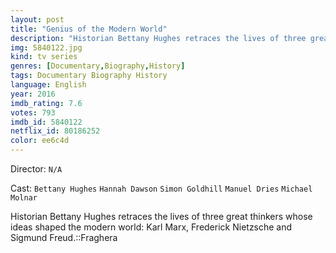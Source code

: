 ```yaml
---
layout: post
title: "Genius of the Modern World"
description: "Historian Bettany Hughes retraces the lives of three great thinkers whose ideas shaped the modern world: Karl Marx, Frederick Nietzsche and Sigmund Freud.::Fraghera.."
img: 5840122.jpg
kind: tv series
genres: [Documentary,Biography,History]
tags: Documentary Biography History 
language: English
year: 2016
imdb_rating: 7.6
votes: 793
imdb_id: 5840122
netflix_id: 80186252
color: ee6c4d
---
```

Director: `N/A`  

Cast: `Bettany Hughes` `Hannah Dawson` `Simon Goldhill` `Manuel Dries` `Michael Molnar` 

Historian Bettany Hughes retraces the lives of three great thinkers whose ideas shaped the modern world: Karl Marx, Frederick Nietzsche and Sigmund Freud.::Fraghera